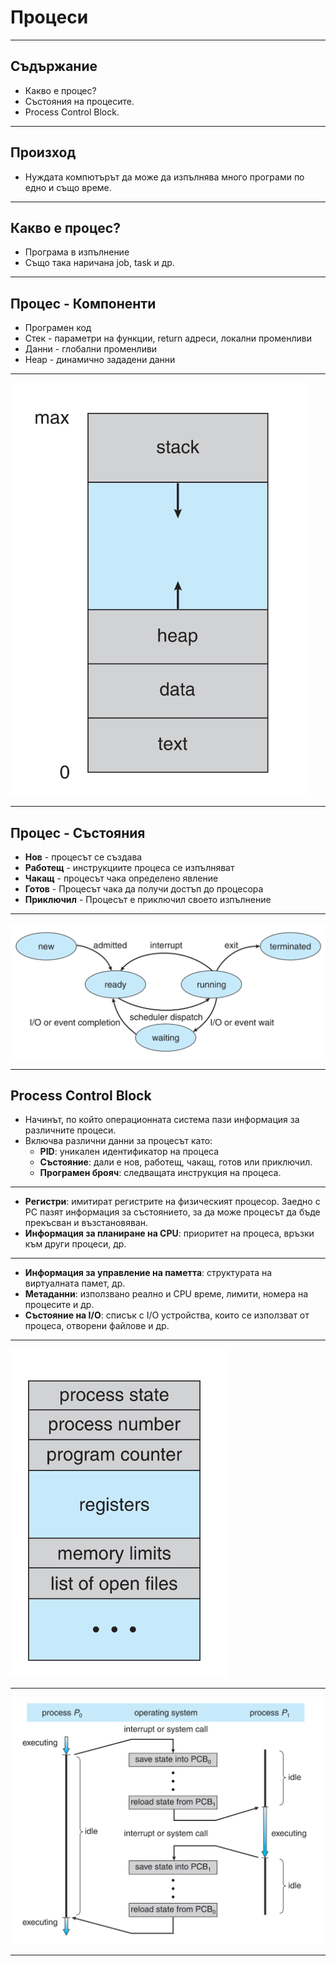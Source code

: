 # Процеси

---
## Съдържание

- Какво е процес?
- Състояния на процесите.
- Process Control Block.
---
## **Произход**

- Нуждата компютърът да може да изпълнява много програми по едно и също време.

---
## Какво е процес?

- Програма в изпълнение
- Също така наричана job, task и др.

---
## Процес - Компоненти

- Програмен код
- Стек - параметри на функции, return адреси, локални променливи
- Данни - глобални променливи
- Heap - динамично зададени данни

---

![](/Attachments/OS_Process_Pic_1.png)

---
## Процес - Състояния

- **Нов** - процесът се създава
- **Работещ** - инструкциите процеса се изпълняват
- **Чакащ** - процесът чака определено явление
- **Готов** - Процесът чака да получи достъп до процесора
- **Приключил** - Процесът е приключил своето изпълнение
---
![](/Attachments/OS_Process_Pic_2.png)

---
## Process Control Block

- Начинът, по който операционната система пази информация за различните процеси.
- Включва различни данни за процесът като:
    - **PID**: уникален идентификатор на процеса
    - **Състояние**:  дали е нов, работещ, чакащ, готов или приключил.
    - **Програмен брояч**: следващата инструкция на процеса.

---
- **Регистри**: имитират регистрите на физическият процесор. Заедно с PC пазят информация за състоянието, за да може процесът да бъде прекъсван и възстановяван.
- **Информация за планиране на CPU**:  приоритет на процеса, връзки към други процеси, др.
---
- **Информация за управление на паметта**:  структурата на виртуалната памет, др.
- **Метаданни**: използвано реално и CPU време, лимити, номера на процесите и др.
- **Състояние на I/O**: списък с I/O устройства, които се използват от процеса, отворени файлове и др.

---
![](/Attachments/OS_Process_Pic_3.png)

---

![](/Attachments/OS_Process_Pic_4.png)

---
